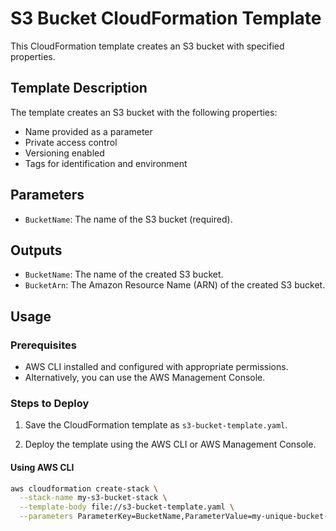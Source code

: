 # S3 Bucket CloudFormation Template

This CloudFormation template creates an S3 bucket with specified properties.

## Template Description

The template creates an S3 bucket with the following properties:

- Name provided as a parameter
- Private access control
- Versioning enabled
- Tags for identification and environment

## Parameters

- `BucketName`: The name of the S3 bucket (required).

## Outputs

- `BucketName`: The name of the created S3 bucket.
- `BucketArn`: The Amazon Resource Name (ARN) of the created S3 bucket.

## Usage

### Prerequisites

- AWS CLI installed and configured with appropriate permissions.
- Alternatively, you can use the AWS Management Console.

### Steps to Deploy

1. Save the CloudFormation template as `s3-bucket-template.yaml`.

2. Deploy the template using the AWS CLI or AWS Management Console.

#### Using AWS CLI

```sh
aws cloudformation create-stack \
  --stack-name my-s3-bucket-stack \
  --template-body file://s3-bucket-template.yaml \
  --parameters ParameterKey=BucketName,ParameterValue=my-unique-bucket-name
```
